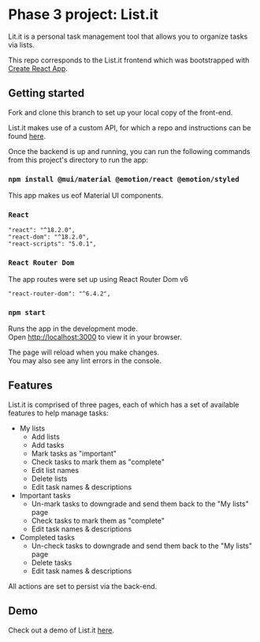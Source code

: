 # Phase 3 project: List.it

Lit.it is a personal task management tool that allows you to organize tasks via lists. 

This repo corresponds to the List.it frontend which was bootstrapped with [Create React App](https://create-react-app.dev/docs/getting-started).

## Getting started

Fork and clone this branch to set up your local copy of the front-end.

List.it makes use of a custom API, for which a repo and instructions can be found [here](https://github.com/rreymundi/phase-3-project-backend/blob/main/README.md).

Once the backend is up and running, you can run the following commands from this project's directory to run the app:

### `npm install @mui/material @emotion/react @emotion/styled`

This app makes us eof Material UI components.

### `React`

    "react": "^18.2.0",
    "react-dom": "^18.2.0",
    "react-scripts": "5.0.1",

### `React Router Dom`

The app routes were set up using React Router Dom v6

    "react-router-dom": "^6.4.2",

### `npm start`

Runs the app in the development mode.\
Open [http://localhost:3000](http://localhost:3000) to view it in your browser.

The page will reload when you make changes.\
You may also see any lint errors in the console.

## Features

List.it is comprised of three pages, each of which has a set of available features to help manage tasks:

- My lists
    - Add lists
    - Add tasks
    - Mark tasks as "important"
    - Check tasks to mark them as "complete"
    - Edit list names
    - Delete lists
    - Edit task names & descriptions
- Important tasks
    - Un-mark tasks to downgrade and send them back to the "My lists" page
    - Check tasks to mark them as "complete"
    - Edit task names & descriptions
- Completed tasks
    - Un-check tasks to downgrade and send them back to the "My lists" page
    - Delete tasks
    - Edit task names & descriptions

All actions are set to persist via the back-end.

## Demo

Check out a demo of List.it [here](https://youtu.be/xhb5Ozqw3Hk).